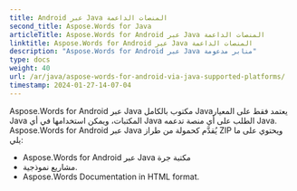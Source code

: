 ```yaml
---
title: Android عبر Java المنصات الداعمة
second_title: Aspose.Words for Java
articleTitle: Aspose.Words for Android عبر Java المنصات الداعمة
linktitle: Aspose.Words for Android عبر Java المنصات الداعمة
description: "Aspose.Words for Android عبر Java منابر مدعومة"
type: docs
weight: 40
url: /ar/java/aspose-words-for-android-via-java-supported-platforms/
timestamp: 2024-01-27-14-07-04
---
```


Aspose.Words for Android عبر Java مكتوب بالكامل Javaيعتمد فقط على المعيار Java المكتبات، ويمكن استخدامها في أي Java الطلب على أي منصة تدعمه Java. Aspose.Words for Android عبر Java يُقدَّم كحمولة من طراز ZIP ويحتوي على ما يلي:

- Aspose.Words for Android عبر Java مكتبة جرة
- مشاريع نموذجية.
- Aspose.Words Documentation in HTML format.






